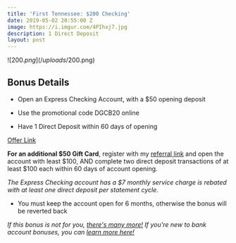 ```yaml
---
title: 'First Tennessee: $200 Checking'
date: 2019-05-02 20:55:00 Z
image: https://i.imgur.com/4PIhxj7.jpg
description: 1 Direct Deposit
layout: post
---
```


![$200.png](/uploads/$200.png)

## **Bonus Details**

* Open an Express Checking Account, with a $50 opening deposit

* Use the promotional code DGCB20 online

* Have 1 Direct Deposit within 60 days of opening

[Offer Link](https://www.firsttennessee.com/landing/deposit/200-express-landing-DGCB20)

**For an additional $50 Gift Card**, register with my [referral link](https://www.referlive.com/firsttennessee/newcustform/08914b4cca0e38044028ad0721f43ba0c3a/14/0890058DQD25HK8) and open the account with least $100, AND complete two direct deposit transactions of at least $100 each within 60 days of account opening.

*The Express Checking account has a $7 monthly service charge is rebated with at least one direct deposit per statement cycle*.

* You must keep the account open for 6 months, otherwise the bonus will be reverted back


*If this bonus is not for you, [there's many more!](https://atl.deals/bank-bonus) If you're new to bank account bonuses, you can [learn more here!](https://atl.deals/bankbonuses)*